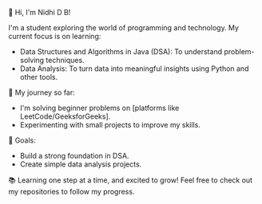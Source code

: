 👋 Hi, I'm Nidhi D B!

I'm a student exploring the world of programming and technology. My current focus is on learning:
- Data Structures and Algorithms in Java (DSA): To understand problem-solving techniques.
- Data Analysis: To turn data into meaningful insights using Python and other tools.

🌟 My journey so far:
- I'm solving beginner problems on [platforms like LeetCode/GeeksforGeeks].
- Experimenting with small projects to improve my skills.

🎯 Goals:
- Build a strong foundation in DSA.
- Create simple data analysis projects.

📚 Learning one step at a time, and excited to grow! Feel free to check out my repositories to follow my progress.
